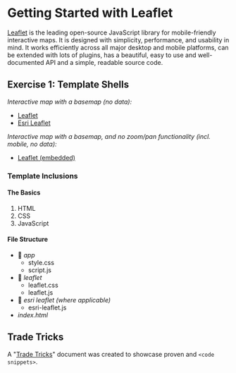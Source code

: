 # Getting Started with Leaflet
[Leaflet](http://leafletjs.com/reference.html) is the leading open-source JavaScript library for mobile-friendly interactive maps. It is designed with simplicity, performance, and usability in mind. It works efficiently across all major desktop and mobile platforms, can be extended with lots of plugins, has a beautiful, easy to use and well-documented API and a simple, readable source code.

## Exercise 1: Template Shells
_Interactive map with a basemap (no data):_  
* [Leaflet](http://geospatialem.github.io/getting-started-with-leaflet/temmplates/leaflet/index.html)  
* [Esri Leaflet](http://geospatialem.github.io/getting-started-with-leaflet/templates/esri-leaflet/index.html)  

_Interactive map with a basemap, and no zoom/pan functionality (incl. mobile, no data):_
* [Leaflet (embedded)](http://geospatialem.github.io/getting-started-with-leaflet/templates/leaflet-embedded/index.html)  


### Template Inclusions
#### The Basics
1. HTML
2. CSS
3. JavaScript

#### File Structure  
* :open_file_folder: _app_  
  * style.css  
  * script.js  
* :open_file_folder: _leaflet_  
  * leaflet.css  
  * leaflet.js  
* :open_file_folder: _esri leaflet (where applicable)_   
  * esri-leaflet.js  
* _index.html_   

## Trade Tricks
A "[Trade Tricks](http://github.com/geospatialem/getting-started-with-leaflet/blob/gh-pages/TRADETRICKS.md)" document was created to showcase proven and  `<code snippets>`.
